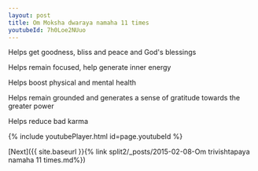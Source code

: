 ```yaml
---
layout: post
title: Om Moksha dwaraya namaha 11 times
youtubeId: 7h0Loe2NUuo
---
```

 
 
Helps get goodness, bliss and peace and God's blessings
 
Helps remain focused, help generate inner energy 
 
Helps boost physical and mental health 
 
Helps remain grounded and generates a sense of gratitude towards the greater power 
 
Helps reduce bad karma
 
 
 
 


{% include youtubePlayer.html id=page.youtubeId %}
 
[Next]({{ site.baseurl }}{% link  split2/_posts/2015-02-08-Om trivishtapaya namaha 11 times.md%})
 
